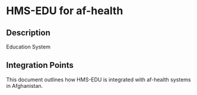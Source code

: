 # HMS-EDU for af-health

## Description

Education System

## Integration Points

This document outlines how HMS-EDU is integrated with af-health systems in Afghanistan.
